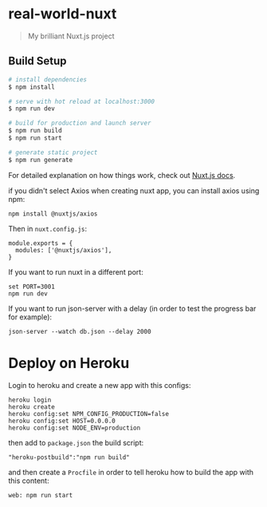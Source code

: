# real-world-nuxt

> My brilliant Nuxt.js project

## Build Setup

``` bash
# install dependencies
$ npm install

# serve with hot reload at localhost:3000
$ npm run dev

# build for production and launch server
$ npm run build
$ npm run start

# generate static project
$ npm run generate
```

For detailed explanation on how things work, check out [Nuxt.js docs](https://nuxtjs.org).

if you didn't select Axios when creating nuxt app, you can install axios using npm:
```
npm install @nuxtjs/axios
```
Then in `nuxt.config.js`:
```
module.exports = {
  modules: ['@nuxtjs/axios'],
}
```

If you want to run nuxt in a different port:
```
set PORT=3001
npm run dev
```
If you want to run json-server with a delay (in order to test the progress bar for example):
```
json-server --watch db.json --delay 2000
```
# Deploy on Heroku

Login to heroku and create a new app with this configs:
```
heroku login
heroku create
heroku config:set NPM_CONFIG_PRODUCTION=false
heroku config:set HOST=0.0.0.0
heroku config:set NODE_ENV=production
```
then add to `package.json` the build script:
```
"heroku-postbuild":"npm run build"
```
and then create a `Procfile` in order to tell heroku how to build the app with this content:
```
web: npm run start
```
